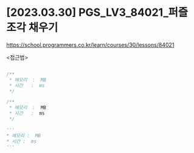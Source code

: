 #   [2023.03.30] PGS_LV3_84021_퍼즐 조각 채우기
https://school.programmers.co.kr/learn/courses/30/lessons/84021

<접근법>

```

```


```js
/**
 * 메모리  :  MB
 * 시간   :  ms
 */

```


```java
/**
 * 메모리  :  MB
 * 시간   :  ms
 */

```


```python
'''
* 메모리 :  MB
* 시간 :  ms
'''

```